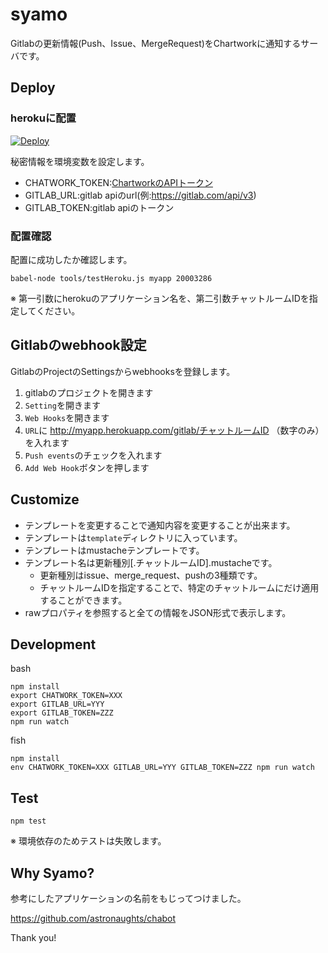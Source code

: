 syamo
=====

Gitlabの更新情報(Push、Issue、MergeRequest)をChartworkに通知するサーバです。

## Deploy
### herokuに配置
[![Deploy](https://www.herokucdn.com/deploy/button.png)](https://heroku.com/deploy)

秘密情報を環境変数を設定します。

- CHATWORK_TOKEN:[ChartworkのAPIトークン](http://developer.chatwork.com/ja/)
- GITLAB_URL:gitlab apiのurl(例:https://gitlab.com/api/v3)
- GITLAB_TOKEN:gitlab apiのトークン


### 配置確認
配置に成功したか確認します。

```
babel-node tools/testHeroku.js myapp 20003286
```

※ 第一引数にherokuのアプリケーション名を、第二引数チャットルームIDを指定してください。


## Gitlabのwebhook設定
GitlabのProjectのSettingsからwebhooksを登録します。

1. gitlabのプロジェクトを開きます
1. `Setting`を開きます
1. `Web Hooks`を開きます
1. `URL`に http://myapp.herokuapp.com/gitlab/チャットルームID （数字のみ） を入れます
1. `Push events`のチェックを入れます
1. `Add Web Hook`ボタンを押します

## Customize

- テンプレートを変更することで通知内容を変更することが出来ます。
- テンプレートは`template`ディレクトリに入っています。
- テンプレートはmustacheテンプレートです。
- テンプレート名は更新種別[.チャットルームID].mustacheです。
  - 更新種別はissue、merge_request、pushの3種類です。
  - チャットルームIDを指定することで、特定のチャットルームにだけ適用することができます。
- rawプロパティを参照すると全ての情報をJSON形式で表示します。

## Development

bash

```
npm install
export CHATWORK_TOKEN=XXX
export GITLAB_URL=YYY
export GITLAB_TOKEN=ZZZ
npm run watch
```

fish

```
npm install
env CHATWORK_TOKEN=XXX GITLAB_URL=YYY GITLAB_TOKEN=ZZZ npm run watch
```

## Test

```
npm test
```

※ 環境依存のためテストは失敗します。

## Why Syamo?
参考にしたアプリケーションの名前をもじってつけました。

https://github.com/astronaughts/chabot

Thank you!
